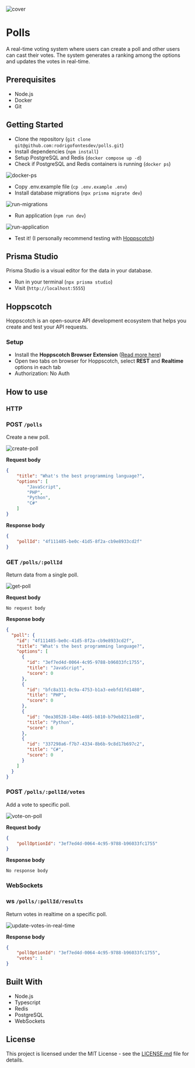 ![cover](https://github.com/rodrigofontesdev/polls/assets/17281370/3bacf1f7-1753-43cd-a689-7de06f9b4f0f)

# Polls

A real-time voting system where users can create a poll and other users can cast their votes. The system generates a ranking among the options and updates the votes in real-time.

## Prerequisites

- Node.js
- Docker
- Git

## Getting Started

- Clone the repository (`git clone git@github.com:rodrigofontesdev/polls.git`)
- Install dependencies (`npm install`)
- Setup PostgreSQL and Redis (`docker compose up -d`)
- Check if PostgreSQL and Redis containers is running (`docker ps`)

![docker-ps](https://github.com/rodrigofontesdev/polls/assets/17281370/c079e484-e939-42f1-8de0-62d4f4616647)

- Copy .env.example file (`cp .env.example .env`)
- Install database migrations (`npx prisma migrate dev`)

![run-migrations](https://github.com/rodrigofontesdev/polls/assets/17281370/ca23c2bd-7b99-4e89-a716-0c5aba853398)

- Run application (`npm run dev`)

![run-application](https://github.com/rodrigofontesdev/polls/assets/17281370/98b24adc-d1f2-410a-9b00-be268b6bdcb0)

- Test it! (I personally recommend testing with [Hoppscotch](https://hoppscotch.io))

## Prisma Studio

Prisma Studio is a visual editor for the data in your database.

- Run in your terminal (`npx prisma studio`)
- Visit (`http://localhost:5555`)

## Hoppscotch

Hoppscotch is an open-source API development ecosystem that helps you create and test your API requests.

### Setup

- Install the **Hoppscotch Browser Extension** ([Read more here](https://docs.hoppscotch.io/documentation/getting-started/setup#locally-served-apis))
- Open two tabs on browser for Hoppscotch, select **REST** and **Realtime** options in each tab
- Authorization: No Auth

## How to use

### HTTP

### POST `/polls`

Create a new poll.

![create-poll](https://github.com/rodrigofontesdev/polls/assets/17281370/e29de468-f44b-4c56-a7c0-c9e07e32f9ff)

**Request body**

```json
{
    "title": "What's the best programming language?",
    "options": [
        "JavaScript",
        "PHP",
        "Python",
        "C#"
    ]
}
```

**Response body**

```json
{
    "pollId": "4f111485-be0c-41d5-8f2a-cb9e8933cd2f"
}
```

### GET `/polls/:pollId`

Return data from a single poll.

![get-poll](https://github.com/rodrigofontesdev/polls/assets/17281370/b59535f5-f343-4b68-bd14-943cac39ff78)

**Request body**

`No request body`

**Response body**

```json
{
  "poll": {
    "id": "4f111485-be0c-41d5-8f2a-cb9e8933cd2f",
    "title": "What's the best programming language?",
    "options": [
      {
        "id": "3ef7ed4d-0064-4c95-9788-b96033fc1755",
        "title": "JavaScript",
        "score": 0
      },
      {
        "id": "bfc8a311-0c9a-4753-b1a3-eebfd1fd1480",
        "title": "PHP",
        "score": 0
      },
      {
        "id": "0ea30528-14be-4465-b810-b79eb8211ed8",
        "title": "Python",
        "score": 0
      },
      {
        "id": "337298a6-f7b7-4334-8b6b-9c8d17b697c2",
        "title": "C#",
        "score": 0
      }
    ]
  }
}
```

### POST `/polls/:pollId/votes`

Add a vote to specific poll.

![vote-on-poll](https://github.com/rodrigofontesdev/polls/assets/17281370/f3d4db47-99ae-4b6b-9482-a86306afe796)

**Request body**

```json
{
    "pollOptionId": "3ef7ed4d-0064-4c95-9788-b96033fc1755"
}
```

**Response body**

`No response body`

### WebSockets

### ws `/polls/:pollId/results`

Return votes in realtime on a specific poll.

![update-votes-in-real-time](https://github.com/rodrigofontesdev/polls/assets/17281370/8d3c4de8-31ef-41de-a6f2-5883a0a28bc3)

**Response body**

```json
{
    "pollOptionId": "3ef7ed4d-0064-4c95-9788-b96033fc1755",
    "votes": 1
}
```

## Built With

- Node.js
- Typescript
- Redis
- PostgreSQL
- WebSockets

## License

This project is licensed under the MIT License - see the [LICENSE.md](https://github.com/rodrigofontesdev/polls/blob/main/LICENSE.md) file for details.
